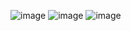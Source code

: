 ![image](https://github.com/heesoo-park/ForCodeKata/assets/80674868/9c7257a8-2692-46d2-87da-d7972a6c08b7)
![image](https://github.com/heesoo-park/ForCodeKata/assets/80674868/9b8bbc33-179e-4ce9-8bc4-bc71ae0169c5)
![image](https://github.com/heesoo-park/ForCodeKata/assets/80674868/b72e1b41-b7ce-4f98-bc5c-11792b8f9df4)

